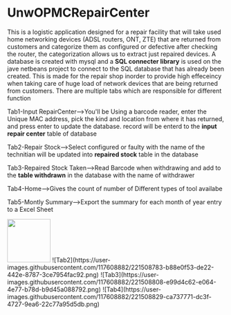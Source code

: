 # UnwOPMCRepairCenter
This is a logistic application designed for a repair facility that will take used home networking devices (ADSL routers, ONT, ZTE) that are returned from customers and categorize them as configured or defective after checking the router, the categorization allows us to extract just repaired devices. A database is created with mysql and a <b>SQL connecter library</b> is used on the jave netbeans project to connect to the SQL database that has already been created. This is made for the repair shop inorder to provide high effeceincy when taking care of huge load of network devices that are being returned from customers.
There are multiple tabs which are responsible for different function

Tab1-Input RepairCenter-->You'll be Using a barcode reader, enter the Unique MAC address, pick the kind and location from where it has returned, and press enter to update the database. record will be enterd to the <b>input repair center</b> table of database

Tab2-Repair Stock-->Select configured or faulty with the name of the technitian will be updated into <b>repaired stock</b> table in the database

Tab3-Repaired Stock Taken-->Read Barcode when withdrawing and add to the <b>table withdrawn</b> in the database with the name of withdrawer 

Tab4-Home-->Gives the count of number of Different types of tool availabe 

Tab5-Montly Summary-->Export the summary for each month of year entry to a Excel Sheet


<img src=[https://user-images.githubusercontent.com/117608882/221508700-5c58e39c-ac12-4304-bce3-772bf68184c0.png)] width="100" height="100">
![Tab2](https://user-images.githubusercontent.com/117608882/221508783-b88e0f53-de22-442e-8787-3ce7954fac92.png)
![Tab3](https://user-images.githubusercontent.com/117608882/221508808-e99d4c62-e064-4e77-b78d-b9d45a088792.png)
![Tab4](https://user-images.githubusercontent.com/117608882/221508829-ca737771-dc3f-4727-9ea6-22c77a95d5db.png)
